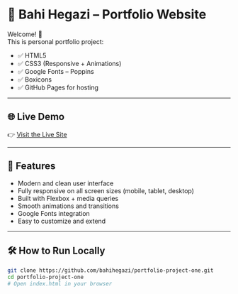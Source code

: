 # 🎨 Bahi Hegazi – Portfolio Website

Welcome! 👋  
This is personal portfolio project:

- ✅ HTML5
- ✅ CSS3 (Responsive + Animations)
- ✅ Google Fonts – Poppins
- ✅ Boxicons
- ✅ GitHub Pages for hosting

---

## 🌐 Live Demo

👉 [Visit the Live Site](https://bahihegazi.github.io/portfolio-project-one/)

---

## 🚀 Features

- Modern and clean user interface
- Fully responsive on all screen sizes (mobile, tablet, desktop)
- Built with Flexbox + media queries
- Smooth animations and transitions
- Google Fonts integration
- Easy to customize and extend

---

## 🛠️ How to Run Locally

```bash
git clone https://github.com/bahihegazi/portfolio-project-one.git
cd portfolio-project-one
# Open index.html in your browser
